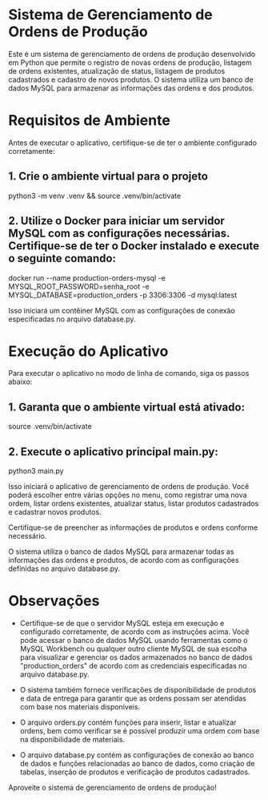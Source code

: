 # Sistema de Gerenciamento de Ordens de Produção 

Este é um sistema de gerenciamento de ordens de produção desenvolvido em Python que permite o registro de novas ordens de produção, listagem de ordens existentes, atualização de status, listagem de produtos cadastrados e cadastro de novos produtos. O sistema utiliza um banco de dados MySQL para armazenar as informações das ordens e dos produtos.

# Requisitos de Ambiente

Antes de executar o aplicativo, certifique-se de ter o ambiente configurado corretamente:

## 1. Crie o ambiente virtual para o projeto
python3 -m venv .venv && source .venv/bin/activate

## 2. Utilize o Docker para iniciar um servidor MySQL com as configurações necessárias. Certifique-se de ter o Docker instalado e execute o seguinte comando:

docker run --name production-orders-mysql -e MYSQL_ROOT_PASSWORD=senha_root -e MYSQL_DATABASE=production_orders -p 3306:3306 -d mysql:latest

Isso iniciará um contêiner MySQL com as configurações de conexão especificadas no arquivo database.py.

# Execução do Aplicativo

Para executar o aplicativo no modo de linha de comando, siga os passos abaixo:

## 1. Garanta que o ambiente virtual está ativado:

source .venv/bin/activate

## 2. Execute o aplicativo principal main.py:

python3 main.py

Isso iniciará o aplicativo de gerenciamento de ordens de produção. Você poderá escolher entre várias opções no menu, como registrar uma nova ordem, listar ordens existentes, atualizar status, listar produtos cadastrados e cadastrar novos produtos.

Certifique-se de preencher as informações de produtos e ordens conforme necessário.

O sistema utiliza o banco de dados MySQL para armazenar todas as informações das ordens e produtos, de acordo com as configurações definidas no arquivo database.py.

# Observações

- Certifique-se de que o servidor MySQL esteja em execução e configurado corretamente, de acordo com as instruções acima. Você pode acessar o banco de dados MySQL usando ferramentas como o MySQL Workbench ou qualquer outro cliente MySQL de sua escolha para visualizar e gerenciar os dados armazenados no banco de dados "production_orders" de acordo com as credenciais especificadas no arquivo database.py.

- O sistema também fornece verificações de disponibilidade de produtos e data de entrega para garantir que as ordens possam ser atendidas com base nos materiais disponíveis.

- O arquivo orders.py contém funções para inserir, listar e atualizar ordens, bem como verificar se é possível produzir uma ordem com base na disponibilidade de materiais.

- O arquivo database.py contém as configurações de conexão ao banco de dados e funções relacionadas ao banco de dados, como criação de tabelas, inserção de produtos e verificação de produtos cadastrados.


Aproveite o sistema de gerenciamento de ordens de produção!
